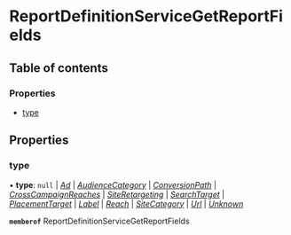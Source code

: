 # ReportDefinitionServiceGetReportFields


## Table of contents

### Properties

- [type](reportdefinitionservicegetreportfields.md#type)

## Properties

### type

• **type**: ``null`` \| [*Ad*](./enums/reportdefinitionservicetype.md#ad) \| [*AudienceCategory*](./enums/reportdefinitionservicetype.md#audiencecategory) \| [*ConversionPath*](./enums/reportdefinitionservicetype.md#conversionpath) \| [*CrossCampaignReaches*](./enums/reportdefinitionservicetype.md#crosscampaignreaches) \| [*SiteRetargeting*](./enums/reportdefinitionservicetype.md#siteretargeting) \| [*SearchTarget*](./enums/reportdefinitionservicetype.md#searchtarget) \| [*PlacementTarget*](./enums/reportdefinitionservicetype.md#placementtarget) \| [*Label*](./enums/reportdefinitionservicetype.md#label) \| [*Reach*](./enums/reportdefinitionservicetype.md#reach) \| [*SiteCategory*](./enums/reportdefinitionservicetype.md#sitecategory) \| [*Url*](./enums/reportdefinitionservicetype.md#url) \| [*Unknown*](./enums/reportdefinitionservicetype.md#unknown)

**`memberof`** ReportDefinitionServiceGetReportFields
